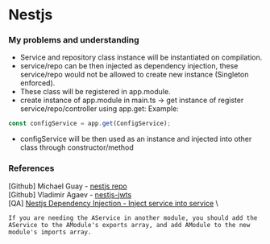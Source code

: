 # Nestjs

### My problems and understanding

- Service and repository class instance will be instantiated on compilation.
- service/repo can be then injected as dependency injection, these service/repo
  would not be allowed to create new instance (Singleton enforced).
- These class will be registered in app.module.
- create instance of app.module in main.ts -> get instance of register service/repo/controller
using app.get: Example:

```javascript
const configService = app.get(ConfigService);
```
- configService will be then used as an instance and injected into other class
  through constructor/method


### References

[Github] Michael Guay - [nestjs repo](https://github.com/mguay22) \
[Github] Vladimir Agaev - [nestjs-jwts](https://github.com/vladwulf/nestjs-jwts) \
[QA] [Nestjs Dependency Injection - Inject service into service](https://stackoverflow.com/questions/61953178/nestjs-dependency-injection-inject-service-into-service) \

`If you are needing the AService in another module, you should add the AService to the AModule's exports array, and add AModule to the new module's imports array.
`